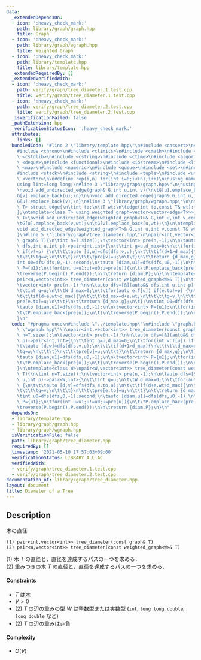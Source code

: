 ```yaml
---
data:
  _extendedDependsOn:
  - icon: ':heavy_check_mark:'
    path: library/graph/graph.hpp
    title: Graph
  - icon: ':heavy_check_mark:'
    path: library/graph/wgraph.hpp
    title: Weighted Graph
  - icon: ':heavy_check_mark:'
    path: library/template.hpp
    title: library/template.hpp
  _extendedRequiredBy: []
  _extendedVerifiedWith:
  - icon: ':heavy_check_mark:'
    path: verify/graph/tree_diameter.1.test.cpp
    title: verify/graph/tree_diameter.1.test.cpp
  - icon: ':heavy_check_mark:'
    path: verify/graph/tree_diameter.2.test.cpp
    title: verify/graph/tree_diameter.2.test.cpp
  _isVerificationFailed: false
  _pathExtension: hpp
  _verificationStatusIcon: ':heavy_check_mark:'
  attributes:
    links: []
  bundledCode: "#line 2 \"library/template.hpp\"\n#include <cassert>\n#include <cctype>\n\
    #include <chrono>\n#include <climits>\n#include <cmath>\n#include <cstdio>\n#include\
    \ <cstdlib>\n#include <cstring>\n#include <ctime>\n#include <algorithm>\n#include\
    \ <deque>\n#include <functional>\n#include <iostream>\n#include <limits>\n#include\
    \ <map>\n#include <numeric>\n#include <queue>\n#include <set>\n#include <sstream>\n\
    #include <stack>\n#include <string>\n#include <tuple>\n#include <utility>\n#include\
    \ <vector>\n\n#define rep(i,n) for(int i=0;i<(n);i++)\n\nusing namespace std;\n\
    using lint=long long;\n#line 3 \"library/graph/graph.hpp\"\n\nusing graph=vector<vector<int>>;\n\
    \nvoid add_undirected_edge(graph& G,int u,int v){\n\tG[u].emplace_back(v);\n\t\
    G[v].emplace_back(u);\n}\n\nvoid add_directed_edge(graph& G,int u,int v){\n\t\
    G[u].emplace_back(v);\n}\n#line 3 \"library/graph/wgraph.hpp\"\n\ntemplate<class\
    \ T> struct edge{\n\tint to;\n\tT wt;\n\tedge(int to,const T& wt):to(to),wt(wt){}\n\
    };\ntemplate<class T> using weighted_graph=vector<vector<edge<T>>>;\n\ntemplate<class\
    \ T>\nvoid add_undirected_edge(weighted_graph<T>& G,int u,int v,const T& wt){\n\
    \tG[u].emplace_back(v,wt);\n\tG[v].emplace_back(u,wt);\n}\n\ntemplate<class T>\n\
    void add_directed_edge(weighted_graph<T>& G,int u,int v,const T& wt){\n\tG[u].emplace_back(v,wt);\n\
    }\n#line 5 \"library/graph/tree_diameter.hpp\"\n\npair<int,vector<int>> tree_diameter(const\
    \ graph& T){\n\tint n=T.size();\n\tvector<int> pre(n,-1);\n\n\tauto dfs=[&](auto&&\
    \ dfs,int u,int p)->pair<int,int>{\n\t\tint g=u,d_max=0;\n\t\tfor(int v:T[u])\
    \ if(v!=p) {\n\t\t\tauto [d,w]=dfs(dfs,v,u);\n\t\t\tif(d+1>d_max){\n\t\t\t\td_max=d+1;\n\
    \t\t\t\tg=w;\n\t\t\t}\n\t\t\tpre[v]=u;\n\t\t}\n\t\treturn {d_max,g};\n\t};\n\t\
    int u0=dfs(dfs,0,-1).second;\n\tauto [diam,u1]=dfs(dfs,u0,-1);\n\n\tvector<int>\
    \ P={u1};\n\tfor(int u=u1;u!=u0;u=pre[u]){\n\t\tP.emplace_back(pre[u]);\n\t}\n\
    \treverse(P.begin(),P.end());\n\n\treturn {diam,P};\n}\n\ntemplate<class W>\n\
    pair<W,vector<int>> tree_diameter(const weighted_graph<W>& T){\n\tint n=T.size();\n\
    \tvector<int> pre(n,-1);\n\n\tauto dfs=[&](auto&& dfs,int u,int p)->pair<W,int>{\n\
    \t\tint g=u;\n\t\tW d_max=0;\n\t\tfor(auto e:T[u]) if(e.to!=p) {\n\t\t\tauto [d,v]=dfs(dfs,e.to,u);\n\
    \t\t\tif(d+e.wt>d_max){\n\t\t\t\td_max=d+e.wt;\n\t\t\t\tg=v;\n\t\t\t}\n\t\t\t\
    pre[e.to]=u;\n\t\t}\n\t\treturn {d_max,g};\n\t};\n\tint u0=dfs(dfs,0,-1).second;\n\
    \tauto [diam,u1]=dfs(dfs,u0,-1);\n\n\tvector<int> P={u1};\n\tfor(int u=u1;u!=u0;u=pre[u]){\n\
    \t\tP.emplace_back(pre[u]);\n\t}\n\treverse(P.begin(),P.end());\n\n\treturn {diam,P};\n\
    }\n"
  code: "#pragma once\n#include \"../template.hpp\"\n#include \"graph.hpp\"\n#include\
    \ \"wgraph.hpp\"\n\npair<int,vector<int>> tree_diameter(const graph& T){\n\tint\
    \ n=T.size();\n\tvector<int> pre(n,-1);\n\n\tauto dfs=[&](auto&& dfs,int u,int\
    \ p)->pair<int,int>{\n\t\tint g=u,d_max=0;\n\t\tfor(int v:T[u]) if(v!=p) {\n\t\
    \t\tauto [d,w]=dfs(dfs,v,u);\n\t\t\tif(d+1>d_max){\n\t\t\t\td_max=d+1;\n\t\t\t\
    \tg=w;\n\t\t\t}\n\t\t\tpre[v]=u;\n\t\t}\n\t\treturn {d_max,g};\n\t};\n\tint u0=dfs(dfs,0,-1).second;\n\
    \tauto [diam,u1]=dfs(dfs,u0,-1);\n\n\tvector<int> P={u1};\n\tfor(int u=u1;u!=u0;u=pre[u]){\n\
    \t\tP.emplace_back(pre[u]);\n\t}\n\treverse(P.begin(),P.end());\n\n\treturn {diam,P};\n\
    }\n\ntemplate<class W>\npair<W,vector<int>> tree_diameter(const weighted_graph<W>&\
    \ T){\n\tint n=T.size();\n\tvector<int> pre(n,-1);\n\n\tauto dfs=[&](auto&& dfs,int\
    \ u,int p)->pair<W,int>{\n\t\tint g=u;\n\t\tW d_max=0;\n\t\tfor(auto e:T[u]) if(e.to!=p)\
    \ {\n\t\t\tauto [d,v]=dfs(dfs,e.to,u);\n\t\t\tif(d+e.wt>d_max){\n\t\t\t\td_max=d+e.wt;\n\
    \t\t\t\tg=v;\n\t\t\t}\n\t\t\tpre[e.to]=u;\n\t\t}\n\t\treturn {d_max,g};\n\t};\n\
    \tint u0=dfs(dfs,0,-1).second;\n\tauto [diam,u1]=dfs(dfs,u0,-1);\n\n\tvector<int>\
    \ P={u1};\n\tfor(int u=u1;u!=u0;u=pre[u]){\n\t\tP.emplace_back(pre[u]);\n\t}\n\
    \treverse(P.begin(),P.end());\n\n\treturn {diam,P};\n}\n"
  dependsOn:
  - library/template.hpp
  - library/graph/graph.hpp
  - library/graph/wgraph.hpp
  isVerificationFile: false
  path: library/graph/tree_diameter.hpp
  requiredBy: []
  timestamp: '2021-05-10 17:57:03+09:00'
  verificationStatus: LIBRARY_ALL_AC
  verifiedWith:
  - verify/graph/tree_diameter.1.test.cpp
  - verify/graph/tree_diameter.2.test.cpp
documentation_of: library/graph/tree_diameter.hpp
layout: document
title: Diameter of a Tree
---
```


## Description
木の直径
```
(1) pair<int,vector<int>> tree_diameter(const graph& T)
(2) pair<W,vector<int>> tree_diameter(const weighted_graph<W>& T)
```
(1) 木 $T$ の直径と，直径を達成するパスの一つを求める．  
(2) 重みつきの木 $T$ の直径と，直径を達成するパスの一つを求める．

#### Constraints
- $T$ は木
- $V>0$
- (2) $T$ の辺の重みの型 $W$ は整数型または実数型 (``int``, ``long long``, ``double``, ``long double`` など)
- (2) $T$ の辺の重みは非負

#### Complexity
- $O(V)$
